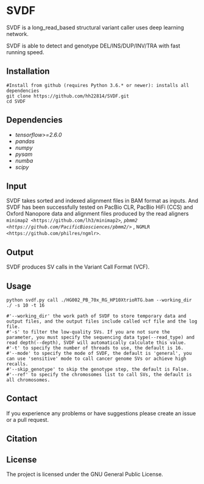 # SVDF
SVDF is a long_read_based structural variant caller uses deep learning network.

SVDF is able to detect and genotype DEL/INS/DUP/INV/TRA with fast running speed.


Installation
------------

    #Install from github (requires Python 3.6.* or newer): installs all dependencies
    git clone https://github.com/hh22814/SVDF.git
    cd SVDF

Dependencies
------------
- *tensorflow>=2.6.0* 
- *pandas*
- *numpy* 
- *pysam* 
- *numba*
- *scipy*

Input
-----

SVDF takes sorted and indexed alignment files in BAM format as inputs. And SVDF has been successfully tested on PacBio CLR, PacBio HiFi (CCS) and Oxford Nanopore data and alignment files produced by the read aligners `minimap2 <https://github.com/lh3/minimap2>`_, `pbmm2 <https://github.com/PacificBiosciences/pbmm2/>`_ , `NGMLR <https://github.com/philres/ngmlr>`.

Output
------

SVDF produces SV calls in the Variant Call Format (VCF).

Usage
----------------------
    python svdf.py call ./HG002_PB_70x_RG_HP10XtrioRTG.bam --working_dir ./ -s 10 -t 16  

    #'--working_dir' the work path of SVDF to store temporary data and output files, and the output files include called vcf file and the log file.
    #'-s' to filter the low-quality SVs. If you are not sure the parameter, you must specify the sequencing data type(--read_type) and read depth(--depth), SVDF will automatically calculate this value.
    #'-t' to specify the number of threads to use, the default is 16.
    #'--mode' to specify the mode of SVDF, the default is 'general', you can use 'sensitive' mode to call cancer genome SVs or achieve high recalls.
    #'--skip_genotype' to skip the genotype step, the default is False.
    #'--ref' to specify the chromosomes list to call SVs, the default is all chromosomes.

Contact
-------

If you experience any problems or have suggestions please create an issue or a pull request.

Citation
---------


License
-------

The project is licensed under the GNU General Public License.